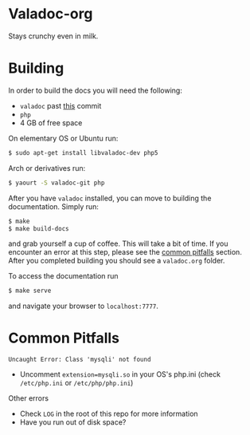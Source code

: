 Valadoc-org
===========

Stays crunchy even in milk.

Building
========

In order to build the docs you will need the following:
* `valadoc` past [this](https://git.gnome.org/browse/valadoc/commit/?id=1ecd5955) commit
* `php`
* 4 GB of free space

On elementary OS or Ubuntu run:
```bash
$ sudo apt-get install libvaladoc-dev php5
```

Arch or derivatives run:
```bash
$ yaourt -S valadoc-git php
```

After you have `valadoc` installed, you can move to building the documentation. Simply run:

```bash
$ make
$ make build-docs
```

and grab yourself a cup of coffee. This will take a bit of time. If you encounter an error at this step, please see the [common pitfalls](#common-pitfalls) section. After you completed building you should see a `valadoc.org` folder.

To access the documentation run
```bash
$ make serve
```
and navigate your browser to `localhost:7777`.

Common Pitfalls
===============

`Uncaught Error: Class 'mysqli' not found`
- Uncomment `extension=mysqli.so` in your OS's php.ini (check `/etc/php.ini` or `/etc/php/php.ini`)

Other errors
- Check `LOG` in the root of this repo for more information
- Have you run out of disk space?
